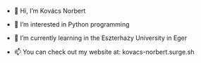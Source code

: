 - 👋 Hi, I’m Kovács Norbert
- 👀 I’m interested in Python programming
- 🌱 I’m currently learning in the Eszterhazy University in Eger

- 📫 You can check out my website at: kovacs-norbert.surge.sh

<!---
Gellifree/Gellifree is a ✨ special ✨ repository because its `README.md` (this file) appears on your GitHub profile.
You can click the Preview link to take a look at your changes.
--->
